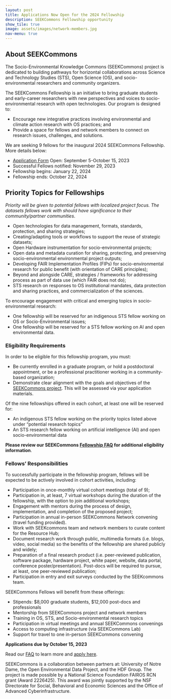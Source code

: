 ```yaml
---
layout: post
title: Applications Now Open for the 2024 Fellowship
description: SEEKCommons Fellowship opportunity
show_tile: true
image: assets/images/network-members.jpg
nav-menu: true
---
```


## About SEEKCommons

The Socio-Environmental Knowledge Commons (SEEKCommons) project is dedicated to building pathways for horizontal collaborations across Science and Technology Studies (STS), Open Science (OS), and socio-environmental researchers and community organizers.

The SEEKCommons Fellowship is an initiative to bring graduate students and early-career researchers with new perspectives and voices to socio-environmental research with open technologies. Our program is designed to:

- Encourage new integrative practices involving environmental and climate action research with OS practices; and
- Provide a space for fellows and network members to connect on research issues, challenges, and solutions.

We are seeking 9 fellows for the inaugural 2024 SEEKCommons Fellowship. More details below:

- [Application Form](https://airtable.com/appIn7IkDUND83vC3/shrDl9Ot0H1gxAvbm) Open: September 5-October 15, 2023
- Successful Fellows notified: November 29, 2023
- Fellowship begins: January 22, 2024
- Fellowship ends: October 22, 2024

## Priority Topics for Fellowships

*Priority will be given to potential fellows with localized project focus. The datasets fellows work with should have significance to their community/partner communities*.
- Open technologies for data management, formats, standards, protection, and sharing strategies;
- Creating/adapting tools or workflows to support the reuse of strategic datasets;
- Open Hardware instrumentation for socio-environmental projects;
- Open data and metadata curation for sharing, protecting, and preserving socio-environmental environmental project outputs;
- Developing FAIR Implementation Profiles (FIPs) for  socio-environmental research for public benefit (with orientation of CARE principles);
- Beyond and alongside CARE, strategies / frameworks for addressing process as part of data use (which FAIR does not do);
- STS research on responses to OS institutional mandates, data protection and sharing practices, and commercialization of the sciences.

To encourage engagement with critical and emerging topics in socio-environmental research:

- One fellowship will be reserved for an indigenous STS fellow working on OS or Socio-Environmental issues;
- One fellowship will be reserved for a STS fellow working on AI and open environmental data.

### Eligibility Requirements
In order to be eligible for this fellowship program, you must:

- Be currently enrolled in a graduate program, or hold a postdoctoral appointment, or be a professional practitioner working in a community-based organization;
- Demonstrate clear alignment with the goals and objectives of the [SEEKCommons project](https://seekcommons.org). This will be assessed via your application materials.

Of the nine fellowships offered in each cohort, at least one will be reserved for:
- An indigenous STS fellow working on the priority topics listed above under “potential research topics”
- An STS research fellow working on artificial intelligence (AI) and open socio-environmental data

**Please review our SEEKCommons [Fellowship FAQ](fellowship-faq.html) for additional eligibility information**.

### Fellows’ Responsibilities
To successfully participate in the fellowship program, fellows will be expected to be actively involved in cohort activities, including:

- Participation in once-monthly virtual cohort meetings (total of 9);
- Participation in, at least, 7 virtual workshops during the duration of the fellowship, with the option to join additional workshops;
- Engagement with mentors during the process of design, implementation, and completion of the proposed project;
- Participation in annual in-person SEEKCommons Network convening (travel funding provided).
- Work with SEEKcommons team and network members to curate content for the Resource Hub;
- Document research work through public, multimedia formats (i.e. blogs, video, social media) so the benefits of the fellowship are shared publicly and widely;
- Preparation of a final research product (i.e. peer-reviewed publication, software package, hardware project, white paper, website, data portal, conference poster/presentation). Post-docs will be required to pursue, at least, one peer-reviewed publication;
- Participation in entry and exit surveys conducted by the SEEKcommons team.

SEEKCommons Fellows will benefit from these offerings:
- Stipends: $8,000 graduate students, $12,000 post-docs and professionals
- Mentorship from SEEKCommons project and network members
- Training in OS, STS, and Socio-environmental research topics
- Participation in virtual meetings and annual SEEKCommons convenings
- Access to computing infrastructure (via SEEKCommons Lab)
- Support for travel to one in-person SEEKCommons convening

**Applications due by October 15, 2023**

Read our [FAQ](fellowship-faq.html) to learn more and [apply here](https://airtable.com/appIn7IkDUND83vC3/shrDl9Ot0H1gxAvbm).

SEEKCommons is a collaboration between partners at: University of Notre Dame, the Open Environmental Data Project, and the HDF Group. The project is made possible by a National Science Foundation FAIROS RCN grant (Award 2226425). This award was jointly supported by the NSF Directorate for Social, Behavioral and Economic Sciences and the Office of Advanced Cyberinfrastructure.
